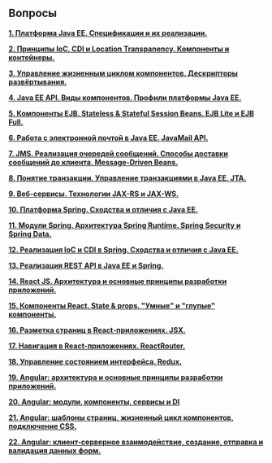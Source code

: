 ## Вопросы

**[1. Платформа Java EE. Спецификации и их реализации.](#платформа-java-ee-спецификации-и-их-реализации)**
 
**[2. Принципы IoC, CDI и Location Transpanency. Компоненты и контейнеры.](#принципы-ioc-cdi-и-location-transpanency-компоненты-и-контейнеры)**

**[3. Управление жизненным циклом компонентов. Дескрипторы развёртывания.](#управление-жизненным-циклом-компонентов-дескрипторы-развёртывания)**

**[4. Java EE API. Виды компонентов. Профили платформы Java EE.](#java-ee-api-виды-компонентов-профили-платформы-java-ee)**

**[5. Компоненты EJB. Stateless & Stateful Session Beans. EJB Lite и EJB Full.](#компоненты-ejb-stateless-&-stateful-session-beans-ejb-lite-и-ejb-full)**

**[6. Работа с электронной почтой в Java EE. JavaMail API.](#работа-с-электронной-почтой-в-java-ee-javamail-api)**

**[7. JMS. Реализация очередей сообщений. Способы доставки сообщений до клиента. Message-Driven Beans.](#jms-реализация-очередей-сообщений-способы-доставки-сообщений-до-клиента-message-driven-beans)**

**[8. Понятие транзакции. Управление транзакциями в Java EE. JTA.](#понятие-транзакции-управление-транзакциями-в-java-ee-jta)**

**[9. Веб-сервисы. Технологии JAX-RS и JAX-WS.](#веб-сервисы-технологии-jax-rs-и-jax-ws)**

**[10. Платформа Spring. Сходства и отличия с Java EE.](#платформа-spring-сходства-и-отличия-с-java-ee)**

**[11. Модули Spring. Архитектура Spring Runtime. Spring Security и Spring Data.](#модули-spring-архитектура-spring-runtime-spring-security-и-spring-data)**

**[12. Реализация IoC и CDI в Spring. Сходства и отличия с Java EE.](#реализация-ioc-и-cdi-в-spring-сходства-и-отличия-с-java-ee)**

**[13. Реализация REST API в Java EE и Spring.](#реализация-rest-api-в-java-ee-и-spring)**

**[14. React JS. Архитектура и основные принципы разработки приложений.](#react-js-архитектура-и-основные-принципы-разработки-приложений)**

**[15. Компоненты React. State & props. "Умные" и "глупые" компоненты.](#компоненты-react-state-&-props-"умные"-и-"глупые"-компоненты)**

**[16. Разметка страниц в React-приложениях. JSX.](#разметка-страниц-в-react-приложениях-jsx)**

**[17. Навигация в React-приложениях. ReactRouter.](#навигация-в-react-приложениях-reactrouter)**

**[18. Управление состоянием интерфейса. Redux.](#управление-состоянием-интерфейса-redux)**

**[19. Angular: архитектура и основные принципы разработки приложений.](#angular-архитектура-и-основные-принципы-разработки-приложений)**

**[20. Angular: модули, компоненты, сервисы и DI](#angular-модули-компоненты-сервисы-и-di)**

**[21. Angular: шаблоны страниц, жизненный цикл компонентов, подключение CSS.](#angular-шаблоны-страниц-жизненный-цикл-компонентов-подключение-css)**

**[22. Angular: клиент-серверное взаимодействие, создание, отправка и валидация данных форм.](#angular-клиент-серверное-взаимодействие-создание-отправка-и-валидация-данных-форм)**
